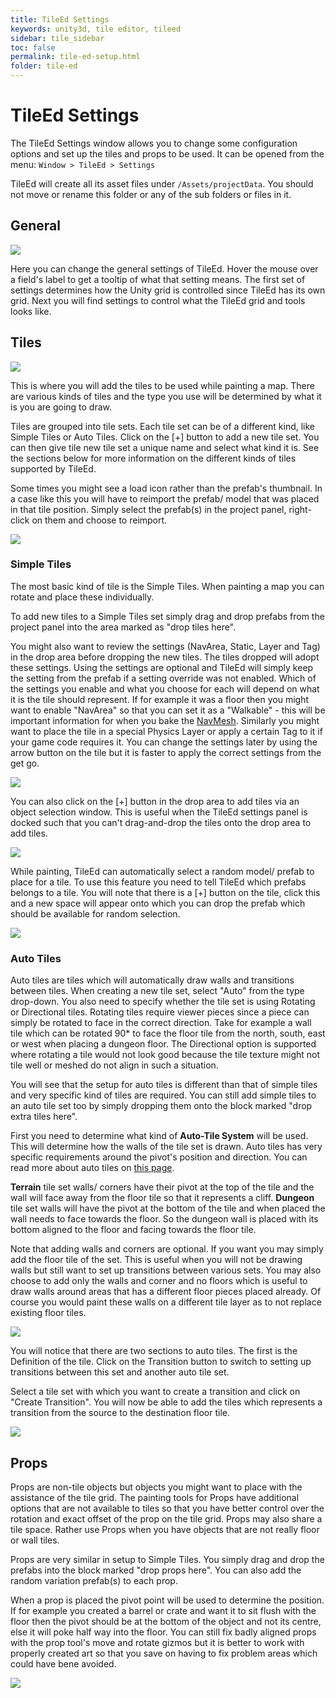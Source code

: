 ```yaml
---
title: TileEd Settings
keywords: unity3d, tile editor, tileed
sidebar: tile_sidebar
toc: false
permalink: tile-ed-setup.html
folder: tile-ed
---
```


TileEd Settings
===============

The TileEd Settings window allows you to change some configuration options and set up the tiles and props to be used. It can be opened from the menu: `Window > TileEd > Settings`

TileEd will create all its asset files under `/Assets/projectData`. You should not move or rename this folder or any of the sub folders or files in it.

General
-------

![](/img/tile-ed/00.png)

Here you can change the general settings of TileEd. Hover the mouse over a field's label to get a tooltip of what that setting means. The first set of settings determines how the Unity grid is controlled since TileEd has its own grid. Next you will find settings to control what the TileEd grid and tools looks like.

Tiles
-----

![](/img/tile-ed/01.png)

This is where you will add the tiles to be used while painting a map. There are various kinds of tiles and the type you use will be determined by what it is you are going to draw.

Tiles are grouped into tile sets. Each tile set can be of a different kind, like Simple Tiles or Auto Tiles. Click on the [+] button to add a new tile set. You can then give tile new tile set a unique name and select what kind it is. See the sections below for more information on the different kinds of tiles supported by TileEd.

Some times you might see a load icon rather than the prefab's thumbnail. In a case like this you will have to reimport the prefab/ model that was placed in that tile position. Simply select the prefab(s) in the project panel, right-click on them and choose to reimport.

![](/img/tile-ed/26.png)

### Simple Tiles

The most basic kind of tile is the Simple Tiles. When painting a map you can rotate and place these individually.

To add new tiles to a Simple Tiles set simply drag and drop prefabs from the project panel into the area marked as "drop tiles here".

You might also want to review the settings (NavArea, Static, Layer and Tag) in the drop area before dropping the new tiles. The tiles dropped will adopt these settings. Using the settings are optional and TileEd will simply keep the setting from the prefab if a setting override was not enabled. Which of the settings you enable and what you choose for each will depend on what it is the tile should represent. If for example it was a floor then you might want to enable "NavArea" so that you can set it as a "Walkable" - this will be important information for when you bake the [NavMesh](http://docs.unity3d.com/Manual/Navigation.html). Similarly you might want to place the tile in a special Physics Layer or apply a certain Tag to it if your game code requires it. You can change the settings later by using the arrow button on the tile but it is faster to apply the correct settings from the get go.

![](/img/tile-ed/02.png)

You can also click on the [+] button in the drop area to add tiles via an object selection window. This is useful when the TileEd settings panel is docked such that you can't drag-and-drop the tiles onto the drop area to add tiles.

![](/img/tile-ed/27.png)

While painting, TileEd can automatically select a random model/ prefab to place for a tile. To use this feature you need to tell TileEd which prefabs belongs to a tile. You will note that there is a [+] button on the tile, click this and a new space will appear onto which you can drop the prefab which should be available for random selection.

![](/img/tile-ed/03.png)

### Auto Tiles

Auto tiles are tiles which will automatically draw walls and transitions between tiles. When creating a new tile set, select "Auto" from the type drop-down. You also need to specify whether the tile set is using Rotating or Directional tiles. Rotating tiles require viewer pieces since a piece can simply be rotated to face in the correct direction. Take for example a wall tile which can be rotated 90* to face the floor tile from the north, south, east or west when placing a dungeon floor. The Directional option is supported where rotating a tile would not look good because the tile texture might not tile well or meshed do not align in such a situation.

You will see that the setup for auto tiles is different than that of simple tiles and very specific kind of tiles are required. You can still add simple tiles to an auto tile set too by simply dropping them onto the block marked "drop extra tiles here".

First you need to determine what kind of **Auto-Tile System** will be used. This will determine how the walls of the tile set is drawn. Auto tiles has very specific requirements around the pivot's position and direction. You can read more about auto tiles on [this page](tile-ed-auto-tiles.html). 

**Terrain** tile set walls/ corners have their pivot at the top of the tile and the wall will face away from the floor tile so that it represents a cliff. **Dungeon** tile set walls will have the pivot at the bottom of the tile and when placed the wall needs to face towards the floor. So the dungeon wall is placed with its bottom aligned to the floor and facing towards the floor tile.

Note that adding walls and corners are optional. If you want you may simply add the floor tile of the set. This is useful when you will not be drawing walls but still want to set up transitions between various sets. You may also choose to add only the walls and corner and no floors which is useful to draw walls around areas that has a different floor pieces placed already. Of course you would paint these walls on a different tile layer as to not replace existing floor tiles.

![](/img/tile-ed/04.png)

You will notice that there are two sections to auto tiles. The first is the Definition of the tile. Click on the Transition button to switch to setting up transitions between this set and another auto tile set.

Select a tile set with which you want to create a transition and click on "Create Transition". You will now be able to add the tiles which represents a transition from the source to the destination floor tile.

![](/img/tile-ed/05.png)

Props
-----

Props are non-tile objects but objects you might want to place with the assistance of the tile grid. The painting tools for Props have additional options that are not available to tiles so that you have better control over the rotation and exact offset of the prop on the tile grid. Props may also share a tile space. Rather use Props when you have objects that are not really floor or wall tiles.

Props are very similar in setup to Simple Tiles. You simply drag and drop the prefabs into the block marked "drop props here". You can also add the random variation prefab(s) to each prop.

When a prop is placed the pivot point will be used to determine the position. If for example you created a barrel or crate and want it to sit flush with the floor then the pivot should be at the bottom of the object and not its centre, else it will poke half way into the floor. You can still fix badly aligned props with the prop tool's move and rotate gizmos but it is better to work with properly created art so that you save on having to fix problem areas which could have bene avoided.

![](/img/tile-ed/06.png)


